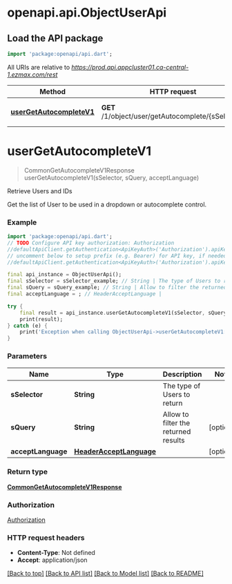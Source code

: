 # openapi.api.ObjectUserApi

## Load the API package
```dart
import 'package:openapi/api.dart';
```

All URIs are relative to *https://prod.api.appcluster01.ca-central-1.ezmax.com/rest*

Method | HTTP request | Description
------------- | ------------- | -------------
[**userGetAutocompleteV1**](ObjectUserApi.md#usergetautocompletev1) | **GET** /1/object/user/getAutocomplete/{sSelector} | Retrieve Users and IDs


# **userGetAutocompleteV1**
> CommonGetAutocompleteV1Response userGetAutocompleteV1(sSelector, sQuery, acceptLanguage)

Retrieve Users and IDs

Get the list of User to be used in a dropdown or autocomplete control.

### Example
```dart
import 'package:openapi/api.dart';
// TODO Configure API key authorization: Authorization
//defaultApiClient.getAuthentication<ApiKeyAuth>('Authorization').apiKey = 'YOUR_API_KEY';
// uncomment below to setup prefix (e.g. Bearer) for API key, if needed
//defaultApiClient.getAuthentication<ApiKeyAuth>('Authorization').apiKeyPrefix = 'Bearer';

final api_instance = ObjectUserApi();
final sSelector = sSelector_example; // String | The type of Users to return
final sQuery = sQuery_example; // String | Allow to filter the returned results
final acceptLanguage = ; // HeaderAcceptLanguage | 

try {
    final result = api_instance.userGetAutocompleteV1(sSelector, sQuery, acceptLanguage);
    print(result);
} catch (e) {
    print('Exception when calling ObjectUserApi->userGetAutocompleteV1: $e\n');
}
```

### Parameters

Name | Type | Description  | Notes
------------- | ------------- | ------------- | -------------
 **sSelector** | **String**| The type of Users to return | 
 **sQuery** | **String**| Allow to filter the returned results | [optional] 
 **acceptLanguage** | [**HeaderAcceptLanguage**](.md)|  | [optional] 

### Return type

[**CommonGetAutocompleteV1Response**](CommonGetAutocompleteV1Response.md)

### Authorization

[Authorization](../README.md#Authorization)

### HTTP request headers

 - **Content-Type**: Not defined
 - **Accept**: application/json

[[Back to top]](#) [[Back to API list]](../README.md#documentation-for-api-endpoints) [[Back to Model list]](../README.md#documentation-for-models) [[Back to README]](../README.md)

